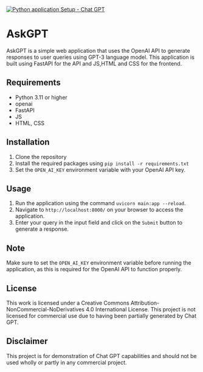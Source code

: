 [![Python application Setup - Chat GPT](https://github.com/paraskuk/chatgptui/actions/workflows/python-app.yml/badge.svg)](https://github.com/paraskuk/chatgptui/actions/workflows/python-app.yml)
# AskGPT

AskGPT is a simple web application that uses the OpenAI API to generate responses to user queries using GPT-3 language model. 
This application is built using FastAPI for the API and JS,HTML and CSS for the frontend.
## Requirements

- Python 3.11 or higher
- openai
- FastAPI
- JS
- HTML, CSS

## Installation

1. Clone the repository
2. Install the required packages using `pip install -r requirements.txt`
3. Set the `OPEN_AI_KEY` environment variable with your OpenAI API key.

## Usage

1. Run the application using the command `uvicorn main:app --reload`.
2. Navigate to `http://localhost:8000/` on your browser to access the application.
3. Enter your query in the input field and click on the `Submit` button to generate a response.

## Note

Make sure to set the `OPEN_AI_KEY` environment variable before running the application, as this is required for the OpenAI API to function properly.

## License

This work is licensed under a Creative Commons Attribution-NonCommercial-NoDerivatives 4.0 International License.
This project is not licensed for commercial use due to having been partially generated by Chat GPT.

## Disclaimer

This project is for demonstration of Chat GPT capabilities and should not be used wholly or partly in 
any commercial project. 
